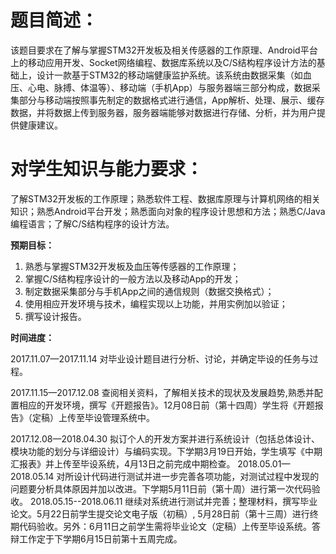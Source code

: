# 题目简述： 

该题目要求在了解与掌握STM32开发板及相关传感器的工作原理、Android平台上的移动应用开发、Socket网络编程、数据库系统以及C/S结构程序设计方法的基础上，设计一款基于STM32的移动端健康监护系统。该系统由数据采集（如血压、心电、脉搏、体温等）、移动端（手机App）与服务器端三部分构成，数据采集部分与移动端按照事先制定的数据格式进行通信，App解析、处理、展示、缓存数据，并将数据上传到服务器，服务器端能够对数据进行存储、分析，并为用户提供健康建议。 

# 对学生知识与能力要求： 


了解STM32开发板的工作原理；熟悉软件工程、数据库原理与计算机网络的相关知识；熟悉Android平台开发；熟悉面向对象的程序设计思想和方法；熟悉C/Java编程语言；了解C/S结构程序的设计方法。 

**预期目标：**

  1. 熟悉与掌握STM32开发板及血压等传感器的工作原理； 
  2. 掌握C/S结构程序设计的一般方法以及移动App的开发； 
  3. 制定数据采集部分与手机App之间的通信规则（数据交换格式）； 
  4. 使用相应开发环境与技术，编程实现以上功能，并用实例加以验证； 
  5. 撰写设计报告。 

**时间进度：** 

2017.11.07—2017.11.14 对毕业设计题目进行分析、讨论，并确定毕设的任务与过程。 

2017.11.15—2017.12.08 查阅相关资料，了解相关技术的现状及发展趋势,熟悉并配置相应的开发环境，撰写《开题报告》。12月08日前（第十四周）学生将《开题报告》（定稿）上传至毕设管理系统中。 

2017.12.08—2018.04.30 拟订个人的开发方案并进行系统设计（包括总体设计、模块功能的划分与详细设计）与编码实现。下学期3月19日开始，学生填写《中期汇报表》并上传至毕设系统，4月13日之前完成中期检查。 
2018.05.01—2018.05.14 对所设计代码进行测试并进一步完善各项功能，对测试过程中发现的问题要分析具体原因并加以改进。下学期5月11日前（第十周）进行第一次代码验收。 
2018.05.15--2018.06.11 继续对系统进行测试并完善；整理材料，撰写毕业论文。5月22日前学生提交论文电子版（初稿）, 
5月28日前（第十三周）进行终期代码验收。另外：6月11日之前学生需将毕业论文（定稿）上传至毕设系统。答辩工作定于下学期6月15日前第十五周完成。 

